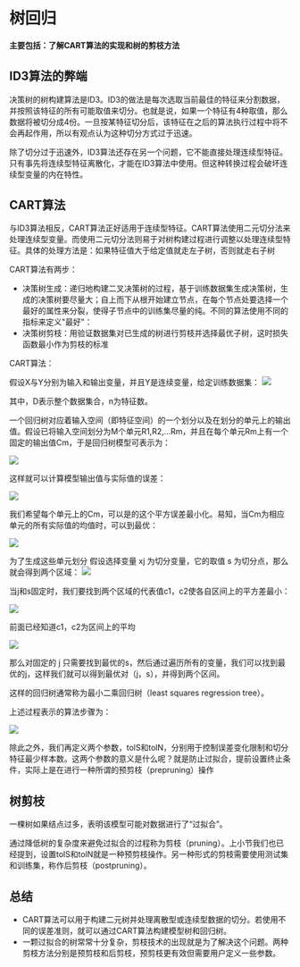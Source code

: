 # 树回归

#### 主要包括：了解CART算法的实现和树的剪枝方法 
## ID3算法的弊端

决策树的树构建算法是ID3。ID3的做法是每次选取当前最佳的特征来分割数据，并按照该特征的所有可能取值来切分。也就是说，如果一个特征有4种取值，那么数据将被切分成4份。一旦按某特征切分后，该特征在之后的算法执行过程中将不会再起作用，所以有观点认为这种切分方式过于迅速。

除了切分过于迅速外，ID3算法还存在另一个问题，它不能直接处理连续型特征。只有事先将连续型特征离散化，才能在ID3算法中使用。但这种转换过程会破坏连续型变量的内在特性。
## CART算法
与ID3算法相反，CART算法正好适用于连续型特征。CART算法使用二元切分法来处理连续型变量。而使用二元切分法则易于对树构建过程进行调整以处理连续型特征。具体的处理方法是：如果特征值大于给定值就走左子树，否则就走右子树

CART算法有两步：
+ 决策树生成：递归地构建二叉决策树的过程，基于训练数据集生成决策树，生成的决策树要尽量大；自上而下从根开始建立节点，在每个节点处要选择一个最好的属性来分裂，使得子节点中的训练集尽量的纯。不同的算法使用不同的指标来定义"最好"：
+ 决策树剪枝：用验证数据集对已生成的树进行剪枝并选择最优子树，这时损失函数最小作为剪枝的标准


CART算法：

假设X与Y分别为输入和输出变量，并且Y是连续变量，给定训练数据集：
![](https://cuijiahua.com/wp-content/uploads/2017/12/ml_13_2.png)

其中，D表示整个数据集合，n为特征数。

一个回归树对应着输入空间（即特征空间）的一个划分以及在划分的单元上的输出值。假设已将输入空间划分为M个单元R1,R2,...Rm，并且在每个单元Rm上有一个固定的输出值Cm，于是回归树模型可表示为：

![](https://cuijiahua.com/wp-content/uploads/2017/12/ml_13_3.png)
          
这样就可以计算模型输出值与实际值的误差：

![](https://cuijiahua.com/wp-content/uploads/2017/12/ml_13_4.png)

我们希望每个单元上的Cm，可以是的这个平方误差最小化。易知，当Cm为相应单元的所有实际值的均值时，可以到最优：

![](https://cuijiahua.com/wp-content/uploads/2017/12/ml_13_5.png)

为了生成这些单元划分
假设选择变量 xj 为切分变量，它的取值 s 为切分点，那么就会得到两个区域：
![](https://cuijiahua.com/wp-content/uploads/2017/12/ml_13_6.png)

当j和s固定时，我们要找到两个区域的代表值c1，c2使各自区间上的平方差最小：

![](https://cuijiahua.com/wp-content/uploads/2017/12/ml_13_7.png)

前面已经知道c1，c2为区间上的平均

![](https://cuijiahua.com/wp-content/uploads/2017/12/ml_13_8.png)

那么对固定的 j 只需要找到最优的s，然后通过遍历所有的变量，我们可以找到最优的j，这样我们就可以得到最优对（j，s），并得到两个区间。

这样的回归树通常称为最小二乘回归树（least squares regression tree）。

上述过程表示的算法步骤为：

![](https://cuijiahua.com/wp-content/uploads/2017/12/ml_13_9.png)

除此之外，我们再定义两个参数，tolS和tolN，分别用于控制误差变化限制和切分特征最少样本数。这两个参数的意义是什么呢？就是防止过拟合，提前设置终止条件，实际上是在进行一种所谓的预剪枝（prepruning）操作

## 树剪枝


一棵树如果结点过多，表明该模型可能对数据进行了“过拟合”。

通过降低树的复杂度来避免过拟合的过程称为剪枝（pruning）。上小节我们也已经提到，设置tolS和tolN就是一种预剪枝操作。另一种形式的剪枝需要使用测试集和训练集，称作后剪枝（postpruning）。

## 总结

+ CART算法可以用于构建二元树并处理离散型或连续型数据的切分。若使用不同的误差准则，就可以通过CART算法构建模型树和回归树。
+ 一颗过拟合的树常常十分复杂，剪枝技术的出现就是为了解决这个问题。两种剪枝方法分别是预剪枝和后剪枝，预剪枝更有效但需要用户定义一些参数。